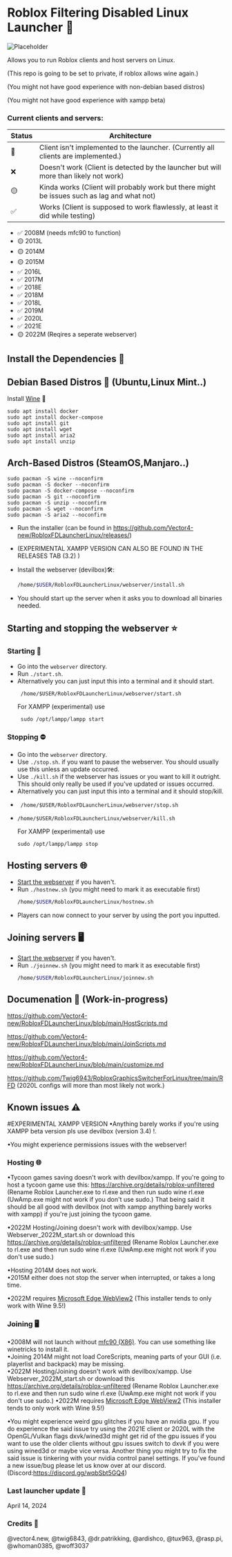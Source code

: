 # Roblox Filtering Disabled Linux Launcher 🐧
![Placeholder](https://github.com/Vector4-new/RobloxFDLauncherLinux/assets/119701717/c7ecc390-2199-47c0-a278-8880205ead49)

Allows you to run Roblox clients and host servers on Linux.

(This repo is going to be set to private, if roblox allows wine again.)

(You might not have good experience with non-debian based distros)

(You might not have good experience with xampp beta)

### Current clients and servers:
Status|Architecture
-|-
💩|Client isn't implemented to the launcher. (Currently all clients are implemented.)
❌|Doesn't work (Client is detected by the launcher but will more than likely not work)  
🟡|Kinda works (Client will probably work but there might be issues such as lag and what not)  
✅|Works (Client is supposed to work flawlessly, at least it did while testing)  

* ✅ 2008M (needs mfc90 to function)
* 🟡 2013L 
* 🟡 2014M 
* 🟡 2015M 
* ✅ 2016L
* ✅ 2017M
* ✅ 2018E
* ✅ 2018M
* ✅ 2018L
* ✅ 2019M
* ✅ 2020L
* ✅ 2021E
* 🟡 2022M (Reqires a seperate webserver)

## Install the Dependencies 📁

## Debian Based Distros 🍥 (Ubuntu,Linux Mint..)
Install [Wine](https://wiki.winehq.org/Download) 🍷
```
sudo apt install docker
sudo apt install docker-compose
sudo apt install git
sudo apt install wget
sudo apt install aria2
sudo apt install unzip
```
## Arch-Based Distros (SteamOS,Manjaro..)
```
sudo pacman -S wine --noconfirm
sudo pacman -S docker --noconfirm
sudo pacman -S docker-compose --noconfirm
sudo pacman -S git --noconfirm
sudo pacman -S unzip --noconfirm
sudo pacman -S wget --noconfirm
sudo pacman -S aria2 --noconfirm
```
* Run the installer (can be found in https://github.com/Vector4-new/RobloxFDLauncherLinux/releases/)
* (EXPERIMENTAL XAMPP VERSION CAN ALSO BE FOUND IN THE RELEASES TAB (3.2) )

* Install the webserver (devilbox)🛠️:
  ```sh
  /home/$USER/RobloxFDLauncherLinux/webserver/install.sh
  ```
*  You should start up the server when it asks you to download all binaries needed.
## Starting and stopping the webserver ⭐ 
### Starting 🚀
* Go into the `webserver` directory.
* Run `./start.sh`.
* Alternatively you can just input this into a terminal and it should start.
   ```
    /home/$USER/RobloxFDLauncherLinux/webserver/start.sh
   ```
   For XAMPP (experimental) use
   ```
    sudo /opt/lampp/lampp start
   ```
### Stopping ⛔
* Go into the `webserver` directory.
* Use `./stop.sh`. if you want to pause the webserver. You should usually use this unless an update occurred.
* Use `./kill.sh` if the webserver has issues or you want to kill it outright. This should only really be used if you've updated or issues occurred.
* Alternatively you can just input this into a terminal and it should stop/kill.
* ```
   /home/$USER/RobloxFDLauncherLinux/webserver/stop.sh
* ```
  /home/$USER/RobloxFDLauncherLinux/webserver/kill.sh
  ```
  For XAMPP (experimental) use
  ```
  sudo /opt/lampp/lampp stop
  ```
## Hosting servers 🌐
* [Start the webserver](https://github.com/Vector4-new/RobloxFDLauncherLinux#starting-and-stopping-the-webserver) if you haven't.
* Run `./hostnew.sh` (you might need to mark it as executable first)
  ```sh
  /home/$USER/RobloxFDLauncherLinux/hostnew.sh
  ```
* Players can now connect to your server by using the port you inputted.
## Joining servers 🖥️
* [Start the webserver](https://github.com/Vector4-new/RobloxFDLauncherLinux#starting-and-stopping-the-webserver) if you haven't.
* Run `./joinnew.sh` (you might need to mark it as executable first)
  ```sh
  /home/$USER/RobloxFDLauncherLinux/joinnew.sh
  ```
## Documenation 📄 (Work-in-progress)

https://github.com/Vector4-new/RobloxFDLauncherLinux/blob/main/HostScripts.md

https://github.com/Vector4-new/RobloxFDLauncherLinux/blob/main/JoinScripts.md

https://github.com/Vector4-new/RobloxFDLauncherLinux/blob/main/customize.md

https://github.com/Twig6943/RobloxGraphicsSwitcherForLinux/tree/main/RFD (2020L configs will more than most likely not work.)
## Known issues ⚠
#EXPERIMENTAL XAMPP VERSION
•Anything barely works if you're using XAMPP beta version pls use devilbox (version 3.4) !.

•You might experience permissions issues with the webserver!

### Hosting 🌐
•Tycoon games saving doesn't work with devilbox/xampp. If you're going to host a tycoon game use this: https://archive.org/details/roblox-unfiltered (Rename Roblox Launcher.exe to rl.exe and then run sudo wine rl.exe (UwAmp.exe might not work if you don't use sudo.) That being said it should be all good with devilbox (not with xampp anything barely works with xampp) if you're just joining the tycoon game.

•2022M Hosting/Joining doesn't work with devilbox/xampp. Use Webserver_2022M_start.sh or download this https://archive.org/details/roblox-unfiltered (Rename Roblox Launcher.exe to rl.exe and then run sudo wine rl.exe (UwAmp.exe might not work if you don't use sudo.)


•Hosting 2014M does not work.  
•2015M either does not stop the server when interrupted, or takes a long time.  

•2022M requires [Microsoft Edge WebView2](https://archive.org/details/edge-webview-2-runtime-123.0.2420.53) (This installer tends to only work with Wine 9.5!)
### Joining 🖥️
•2008M will not launch without [mfc90 (X86)](https://www.microsoft.com/en-us/download/details.aspx?id=26368). You can use something like winetricks to install it.  
•Joining 2014M might not load CoreScripts, meaning parts of your GUI (i.e. playerlist and backpack) may be missing.  
•2022M Hosting/Joining doesn't work with devilbox/xampp. Use Webserver_2022M_start.sh or download this https://archive.org/details/roblox-unfiltered (Rename Roblox Launcher.exe to rl.exe and then run sudo wine rl.exe (UwAmp.exe might not work if you don't use sudo.)
•2022M requires [Microsoft Edge WebView2](https://archive.org/details/edge-webview-2-runtime-123.0.2420.53) (This installer tends to only work with Wine 9.5!)

•You might experience weird gpu glitches if you have an nvidia gpu. If you do experience the said issue try using the 2021E client or 2020L with the OpenGL/Vulkan flags dxvk/wined3d might get rid of the gpu issues if you want to use the older clients without gpu issues switch to dxvk if you were using wined3d or maybe vice versa. Another thing you might try to fix the said issue is tinkering with your nvidia control panel settings. 
If you've found a new issue/bug please let us know over at our discord. (Discord:https://discord.gg/wqbSbt5GQ4)

### Last launcher update 🔔
April 14, 2024

### Credits 💯
@vector4.new, @twig6843, @dr.patrikking, @ardishco, @tux963, @rasp.pi, @whoman0385, @woff3037
